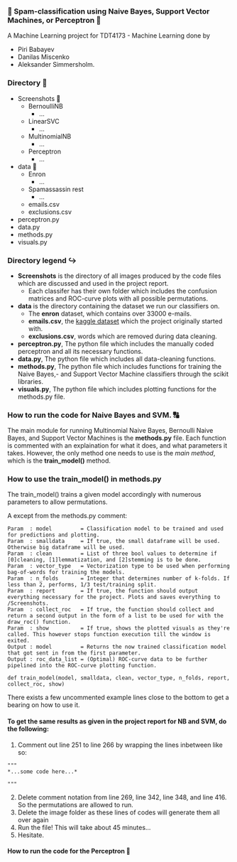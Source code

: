 ### :e-mail: Spam-classification using Naive Bayes, Support Vector Machines, or Perceptron :e-mail:

A Machine Learning project for TDT4173 - Machine Learning done by 
- Piri Babayev
- Danilas Miscenko
- Aleksander Simmersholm.


### Directory :file_folder:

- Screenshots :open_file_folder:
  - BernoulliNB 
    - ...
  - LinearSVC
    - ...
  - MultinomialNB
    - ...
  - Perceptron
    - ...
- data :open_file_folder:
  - Enron
    - ...
  - Spamassassin rest
    - ...
  - emails.csv
  - exclusions.csv
- perceptron.py
- data.py
- methods.py
- visuals.py


### Directory legend :arrow_right_hook:

- **Screenshots** is the directory of all images produced by the code files which are discussed and used in the project report.
  - Each classifer has their own folder which includes the confusion matrices and ROC-curve plots with all possible permutations.
- **data** is the directory containing the dataset we run our classifiers on.
  - The **enron** dataset, which contains over 33000 e-mails.
  - **emails.csv**, the [kaggle dataset](https://www.kaggle.com/ozlerhakan/spam-or-not-spam-dataset) which the project originally started with.
  - **exclusions.csv**, words which are removed during data cleaning. 
- **perceptron.py**, The python file which includes the manually coded perceptron and all its necessary functions. 
- **data.py**, The python file which includes all data-cleaning functions. 
- **methods.py**, The python file which includes functions for training the Naive Bayes,- and Support Vector Machine classifiers through the scikit libraries.
- **visuals.py**, The python file which includes plotting functions for the methods.py file.


### How to run the code for Naive Bayes and SVM. :capital_abcd:

The main module for running Multinomial Naive Bayes, Bernoulli Naive Bayes, and Support Vector Machines is the **methods.py** file.
Each function is commented with an explaination for what it does, and what parameters it takes.
However, the only method one needs to use is the *main method*, which is the **train_model()** method.

### How to use the train_model() in methods.py

The train_model() trains a given model accordingly with numerous parameters to allow permutations. 

A except from the methods.py comment:
```
Param  : model         = Classification model to be trained and used for predictions and plotting.
Param  : smalldata     = If true, the small dataframe will be used. Otherwise big dataframe will be used.
Param  : clean         = List of three bool values to determine if [0]cleaning, [1]lemmatization, and [2]stemming is to be done.
Param  : vector_type   = Vectorization type to be used when performing bag-of-words for training the models.
Param  : n_folds       = Integer that determines number of k-folds. If less than 2, performs, 1/3 test/training split.
Param  : report        = If true, the function should output everything necessary for the project. Plots and saves everything to /Screenshots.
Param  : collect_roc   = If true, the function should collect and return a second output in the form of a list to be used for with the draw_roc() function. 
Param  : show          = If true, shows the plotted visuals as they're called. This however stops function execution till the window is exited. 
Output : model         = Returns the now trained classification model that got sent in from the first parameter.
Output : roc_data_list = (Optimal) ROC-curve data to be further pipelined into the ROC-curve plotting function.

def train_model(model, smalldata, clean, vector_type, n_folds, report, collect_roc, show)
```
There exists a few uncommented example lines close to the bottom to get a bearing on how to use it.

#### To get the same results as given in the project report for NB and SVM, do the following:


1. Comment out line 251 to line 266 by wrapping the lines inbetween like so:
```
"""
*...some code here...*

"""
```
2. Delete comment notation from line 269, line 342, line 348, and line 416. So the permutations are allowed to run.
3. Delete the image folder as these lines of codes will generate them all over again
4. Run the file! This will take about 45 minutes...
5. Hesitate. 

#### How to run the code for the Perceptron :eyes: